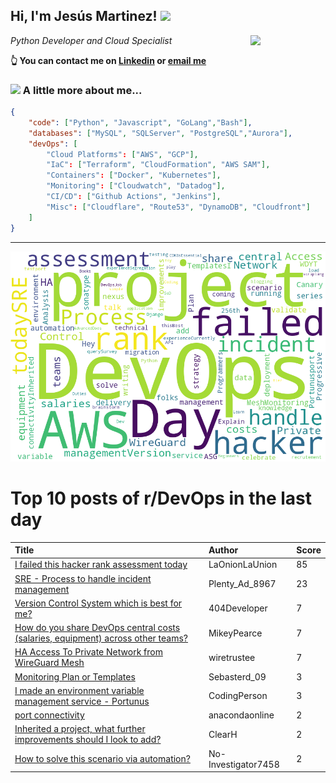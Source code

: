 <!--
**jmartinezl/jmartinezl** is a ✨ _special_ ✨ repository because its `README.md` (this file) appears on your GitHub profile.

Here are some ideas to get you started:

- 🔭 I’m currently working on ...
- 🌱 I’m currently learning ...
- 👯 I’m looking to collaborate on ...
- 🤔 I’m looking for help with ...
- 💬 Ask me about ...
- 📫 How to reach me: ...
- 😄 Pronouns: ...
- ⚡ Fun fact: ...
-->

<h2>Hi, I'm Jesús Martinez! <img src="https://media.giphy.com/media/WUlplcMpOCEmTGBtBW/giphy.gif" width="30"> </h2>
<img align='right' src="https://media.giphy.com/media/NytMLKyiaIh6VH9SPm/giphy.gif" width="120">
<p><em>Python Developer and Cloud Specialist
</em></p>

**👆 You can contact me on [Linkedin](https://www.linkedin.com/in/jes%C3%BAs-martinez-2b7b10104/) or [email me](mailto:jesus.mtz.lorenzo@gmail.com)**

### <img src="https://media.giphy.com/media/VgCDAzcKvsR6OM0uWg/giphy.gif" width="50"> A little more about me...  

```json
{
    "code": ["Python", "Javascript", "GoLang","Bash"],
    "databases": ["MySQL", "SQLServer", "PostgreSQL","Aurora"],
    "devOps": [
        "Cloud Platforms": ["AWS", "GCP"],
        "IaC": ["Terraform", "CloudFormation", "AWS SAM"],
        "Containers": ["Docker", "Kubernetes"],
        "Monitoring": ["Cloudwatch", "Datadog"],
        "CI/CD": ["Github Actions", "Jenkins"],
        "Misc": ["Cloudflare", "Route53", "DynamoDB", "Cloudfront"]
    ]
}
```
---

![Wordcloud](./cloud.png)

# Top 10 posts of r/DevOps in the last day

| Title | Author | Score |
|:---|:---|:---|
| [I failed this hacker rank assessment today](https://www.reddit.com/r/devops/comments/x8n2yp/i_failed_this_hacker_rank_assessment_today/) | LaOnionLaUnion | 85 |
| [SRE - Process to handle incident management](https://www.reddit.com/r/devops/comments/x8746c/sre_process_to_handle_incident_management/) | Plenty_Ad_8967 | 23 |
| [Version Control System which is best for me?](https://www.reddit.com/r/devops/comments/x8i02f/version_control_system_which_is_best_for_me/) | 404Developer | 7 |
| [How do you share DevOps central costs (salaries, equipment) across other teams?](https://www.reddit.com/r/devops/comments/x88je6/how_do_you_share_devops_central_costs_salaries/) | MikeyPearce | 7 |
| [HA Access To Private Network from WireGuard Mesh](https://www.reddit.com/r/devops/comments/x8efal/ha_access_to_private_network_from_wireguard_mesh/) | wiretrustee | 7 |
| [Monitoring Plan or Templates](https://www.reddit.com/r/devops/comments/x8bq7o/monitoring_plan_or_templates/) | Sebasterd_09 | 3 |
| [I made an environment variable management service - Portunus](https://www.reddit.com/r/devops/comments/x8alb7/i_made_an_environment_variable_management_service/) | CodingPerson | 3 |
| [port connectivity](https://www.reddit.com/r/devops/comments/x8xexj/port_connectivity/) | anacondaonline | 2 |
| [Inherited a project, what further improvements should I look to add?](https://www.reddit.com/r/devops/comments/x8ohl3/inherited_a_project_what_further_improvements/) | ClearH | 2 |
| [How to solve this scenario via automation?](https://www.reddit.com/r/devops/comments/x8qbfi/how_to_solve_this_scenario_via_automation/) | No-Investigator7458 | 2 |
